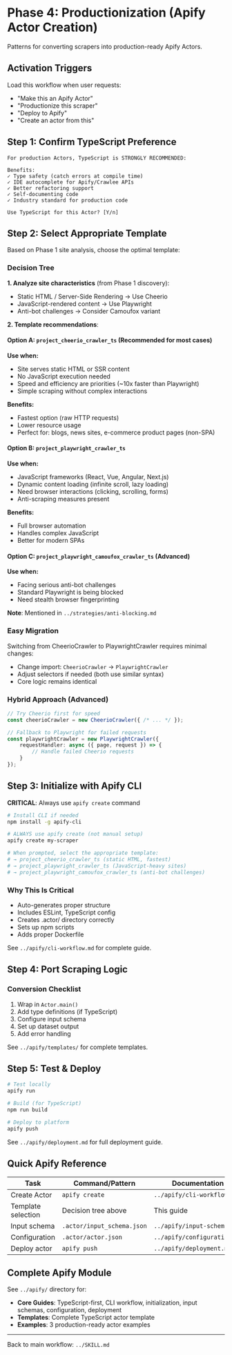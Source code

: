 # Phase 4: Productionization (Apify Actor Creation)

Patterns for converting scrapers into production-ready Apify Actors.

## Activation Triggers

Load this workflow when user requests:
- "Make this an Apify Actor"
- "Productionize this scraper"
- "Deploy to Apify"
- "Create an actor from this"

## Step 1: Confirm TypeScript Preference

```
For production Actors, TypeScript is STRONGLY RECOMMENDED:

Benefits:
✓ Type safety (catch errors at compile time)
✓ IDE autocomplete for Apify/Crawlee APIs
✓ Better refactoring support
✓ Self-documenting code
✓ Industry standard for production code

Use TypeScript for this Actor? [Y/n]
```

## Step 2: Select Appropriate Template

Based on Phase 1 site analysis, choose the optimal template:

### Decision Tree

**1. Analyze site characteristics** (from Phase 1 discovery):
   - Static HTML / Server-Side Rendering → Use Cheerio
   - JavaScript-rendered content → Use Playwright
   - Anti-bot challenges → Consider Camoufox variant

**2. Template recommendations**:

#### Option A: `project_cheerio_crawler_ts` (Recommended for most cases)
**Use when:**
- Site serves static HTML or SSR content
- No JavaScript execution needed
- Speed and efficiency are priorities (~10x faster than Playwright)
- Simple scraping without complex interactions

**Benefits:**
- Fastest option (raw HTTP requests)
- Lower resource usage
- Perfect for: blogs, news sites, e-commerce product pages (non-SPA)

#### Option B: `project_playwright_crawler_ts`
**Use when:**
- JavaScript frameworks (React, Vue, Angular, Next.js)
- Dynamic content loading (infinite scroll, lazy loading)
- Need browser interactions (clicking, scrolling, forms)
- Anti-scraping measures present

**Benefits:**
- Full browser automation
- Handles complex JavaScript
- Better for modern SPAs

#### Option C: `project_playwright_camoufox_crawler_ts` (Advanced)
**Use when:**
- Facing serious anti-bot challenges
- Standard Playwright is being blocked
- Need stealth browser fingerprinting

**Note**: Mentioned in `../strategies/anti-blocking.md`

### Easy Migration
Switching from CheerioCrawler to PlaywrightCrawler requires minimal changes:
- Change import: `CheerioCrawler` → `PlaywrightCrawler`
- Adjust selectors if needed (both use similar syntax)
- Core logic remains identical

### Hybrid Approach (Advanced)
```typescript
// Try Cheerio first for speed
const cheerioCrawler = new CheerioCrawler({ /* ... */ });

// Fallback to Playwright for failed requests
const playwrightCrawler = new PlaywrightCrawler({
    requestHandler: async ({ page, request }) => {
        // Handle failed Cheerio requests
    }
});
```

## Step 3: Initialize with Apify CLI

**CRITICAL**: Always use `apify create` command

```bash
# Install CLI if needed
npm install -g apify-cli

# ALWAYS use apify create (not manual setup)
apify create my-scraper

# When prompted, select the appropriate template:
# → project_cheerio_crawler_ts (static HTML, fastest)
# → project_playwright_crawler_ts (JavaScript-heavy sites)
# → project_playwright_camoufox_crawler_ts (anti-bot challenges)
```

### Why This Is Critical

- Auto-generates proper structure
- Includes ESLint, TypeScript config
- Creates .actor/ directory correctly
- Sets up npm scripts
- Adds proper Dockerfile

See `../apify/cli-workflow.md` for complete guide.

## Step 4: Port Scraping Logic

### Conversion Checklist

1. Wrap in `Actor.main()`
2. Add type definitions (if TypeScript)
3. Configure input schema
4. Set up dataset output
5. Add error handling

See `../apify/templates/` for complete templates.

## Step 5: Test & Deploy

```bash
# Test locally
apify run

# Build (for TypeScript)
npm run build

# Deploy to platform
apify push
```

See `../apify/deployment.md` for full deployment guide.

## Quick Apify Reference

| Task | Command/Pattern | Documentation |
|------|----------------|---------------|
| Create Actor | `apify create` | `../apify/cli-workflow.md` |
| Template selection | Decision tree above | This guide |
| Input schema | `.actor/input_schema.json` | `../apify/input-schemas.md` |
| Configuration | `.actor/actor.json` | `../apify/configuration.md` |
| Deploy actor | `apify push` | `../apify/deployment.md` |

## Complete Apify Module

See `../apify/` directory for:
- **Core Guides**: TypeScript-first, CLI workflow, initialization, input schemas, configuration, deployment
- **Templates**: Complete TypeScript actor template
- **Examples**: 3 production-ready actor examples

---

Back to main workflow: `../SKILL.md`

